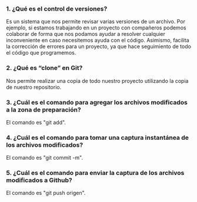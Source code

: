 ### **1. ¿Qué es el control de versiones?**

Es un sistema que nos permite revisar varias versiones de un archivo. Por ejemplo, si estamos trabajando en un proyecto con compañeros podemos colaborar de forma que nos podamos ayudar a resolver cualquier inconveniente en caso necesitemos ayuda con el código. Asimismo, facilita la corrección de errores para un proyecto, ya que hace seguimiento de todo el código que programemos.

### **2. ¿Qué es “clone” en Git?**


Nos permite realizar una copia de todo nuestro proyecto utilizando la copia de nuestro repositorio.

### **3. ¿Cuál es el comando para agregar los archivos modificados a la zona de preparación?**

El comando es "git add".

### **4. ¿Cuál es el comando para tomar una captura instantánea de los archivos modificados?**

El comando es "git commit -m".

### **5. ¿Cuál es el comando para enviar la captura de los archivos modificados a Github?**

El comando es "git push origen".
